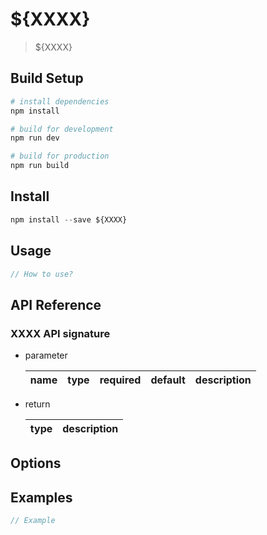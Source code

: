 # ${XXXX}

> ${XXXX}

## Build Setup

``` bash
# install dependencies
npm install

# build for development
npm run dev

# build for production
npm run build
```

## Install

```javascript
npm install --save ${XXXX}
```

## Usage

```javascript
// How to use?
```

## API Reference

### XXXX API signature

* parameter

  name|type|required|default|description
  -|-|-|-|-

* return

  type|description
  -|-

## Options

## Examples

```javascript
// Example
```
